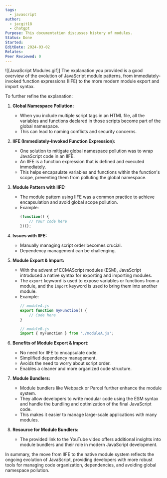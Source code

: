 ```yaml
---
tags:
  - javascript
author:
  - jacgit18
  - chatgpt
Purpose: This documentation discusses history of modules.
Status: Done
Started: 
EditDate: 2024-03-02
Relates: 
Peer Reviewed: 0
---
```

![[JavaScript Modules.gif]]
The explanation you provided is a good overview of the evolution of JavaScript module patterns, from immediately-invoked function expressions (IIFE) to the more modern module export and import syntax.

To further refine the explanation:

1. **Global Namespace Pollution:**
   - When you include multiple script tags in an HTML file, all the variables and functions declared in those scripts become part of the global namespace.
   - This can lead to naming conflicts and security concerns.

2. **IIFE (Immediately-Invoked Function Expression):**
   - One solution to mitigate global namespace pollution was to wrap JavaScript code in an IIFE.
   - An IIFE is a function expression that is defined and executed immediately.
   - This helps encapsulate variables and functions within the function's scope, preventing them from polluting the global namespace.

3. **Module Pattern with IIFE:**
   - The module pattern using IIFE was a common practice to achieve encapsulation and avoid global scope pollution.
   - Example:
     ```javascript
     (function() {
         // Your code here
     })();
     ```

4. **Issues with IIFE:**
   - Manually managing script order becomes crucial.
   - Dependency management can be challenging.

5. **Module Export & Import:**
   - With the advent of ECMAScript modules (ESM), JavaScript introduced a native syntax for exporting and importing modules.
   - The `export` keyword is used to expose variables or functions from a module, and the `import` keyword is used to bring them into another module.
   - Example:
     ```javascript
     // moduleA.js
     export function myFunction() {
         // Code here
     }
     
     // moduleB.js
     import { myFunction } from './moduleA.js';
     ```

6. **Benefits of Module Export & Import:**
   - No need for IIFE to encapsulate code.
   - Simplified dependency management.
   - Avoids the need to worry about script order.
   - Enables a cleaner and more organized code structure.

7. **Module Bundlers:**
   - Module bundlers like Webpack or Parcel further enhance the module system.
   - They allow developers to write modular code using the ESM syntax and handle the bundling and optimization of the final JavaScript code.
   - This makes it easier to manage large-scale applications with many modules.

8. **Resource for Module Bundlers:**
   - The provided link to the YouTube video offers additional insights into module bundlers and their role in modern JavaScript development.

In summary, the move from IIFE to the native module system reflects the ongoing evolution of JavaScript, providing developers with more robust tools for managing code organization, dependencies, and avoiding global namespace pollution.